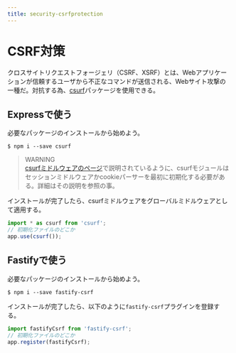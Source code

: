 ```yaml
---
title: security-csrfprotection
---
```


# CSRF対策

クロスサイトリクエストフォージェリ（CSRF、XSRF）とは、Webアプリケーションが信頼するユーザから不正なコマンドが送信される、Webサイト攻撃の一種だ。対抗する為、[csurf](https://github.com/expressjs/csurf)パッケージを使用できる。

## Expressで使う

必要なパッケージのインストールから始めよう。

```
$ npm i --save csurf
```

>WARNING  
>[csurfミドルウェアのページ](https://github.com/expressjs/csurf#csurf)で説明されているように、csurfモジュールはセッションミドルウェアかcookieパーサーを最初に初期化する必要がある。詳細はその説明を参照の事。

インストールが完了したら、csurfミドルウェアをグローバルミドルウェアとして適用する。

```ts
import * as csurf from 'csurf';
// 初期化ファイルのどこか
app.use(csurf());
```

## Fastifyで使う

必要なパッケージのインストールから始めよう。

```
$ npm i --save fastify-csrf
```

インストールが完了したら、以下のように`fastify-csrf`プラグインを登録する。

```ts
import fastifyCsrf from 'fastify-csrf';
// 初期化ファイルのどこか
app.register(fastifyCsrf);
```